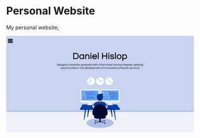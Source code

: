 # Personal Website

My personal website[: ](AyCarlito.github.io)

![Site Preview](images/website-screenshot.png)